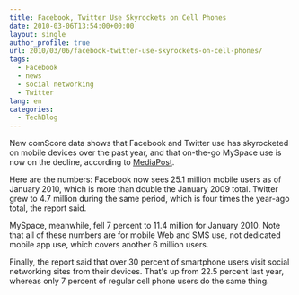 ```yaml
---
title: Facebook, Twitter Use Skyrockets on Cell Phones
date: 2010-03-06T13:54:00+00:00
layout: single
author_profile: true
url: 2010/03/06/facebook-twitter-use-skyrockets-on-cell-phones/
tags:
  - Facebook
  - news
  - social networking
  - Twitter
lang: en
categories: 
  - TechBlog
---
```

New comScore data shows that Facebook and Twitter use has skyrocketed on mobile devices over the past year, and that on-the-go MySpace use is now on the decline, according to [MediaPost](http://www.mediapost.com/publications/?fa=Articles.showArticle&art_aid=123650&nid=111810).

Here are the numbers: Facebook now sees 25.1 million mobile users as of January 2010, which is more than double the January 2009 total. Twitter grew to 4.7 million during the same period, which is four times the year-ago total, the report said.

MySpace, meanwhile, fell 7 percent to 11.4 million for January 2010. Note that all of these numbers are for mobile Web and SMS use, not dedicated mobile app use, which covers another 6 million users.

Finally, the report said that over 30 percent of smartphone users visit social networking sites from their devices. That's up from 22.5 percent last year, whereas only 7 percent of regular cell phone users do the same thing.